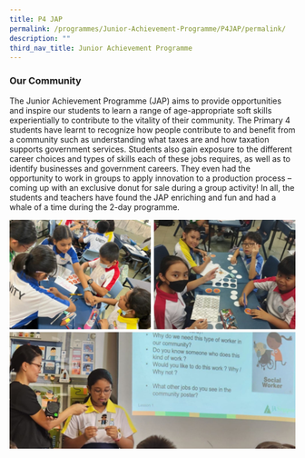 ```yaml
---
title: P4 JAP
permalink: /programmes/Junior-Achievement-Programme/P4JAP/permalink/
description: ""
third_nav_title: Junior Achievement Programme
---
```

### **Our Community**
The Junior Achievement Programme (JAP) aims to provide opportunities and inspire our students to learn a range of age-appropriate soft skills experientially to contribute to the vitality of their community.
The Primary 4 students have learnt to recognize how people contribute to and benefit from a community such as understanding what taxes are and how taxation supports government services. Students also gain exposure to the different career choices and types of skills each of these jobs requires, as well as to identify businesses and government careers.  They even had the opportunity to work in groups to apply innovation to a production process – coming up with an exclusive donut for sale during a group activity!  In all, the students and teachers have found the JAP enriching and fun and had a whale of a time during the 2-day programme.

![](/images/Programmes/2023/JAP/p4%20jap.jpg)